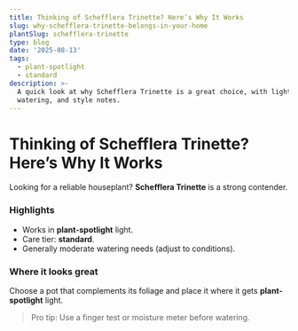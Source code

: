 ```yaml
---
title: Thinking of Schefflera Trinette? Here’s Why It Works
slug: why-schefflera-trinette-belongs-in-your-home
plantSlug: schefflera-trinette
type: blog
date: '2025-08-13'
tags:
  - plant-spotlight
  - standard
description: >-
  A quick look at why Schefflera Trinette is a great choice, with light,
  watering, and style notes.
---
```

# Thinking of Schefflera Trinette? Here’s Why It Works

Looking for a reliable houseplant? **Schefflera Trinette** is a strong contender.

### Highlights
- Works in **plant-spotlight** light.
- Care tier: **standard**.
- Generally moderate watering needs (adjust to conditions).

### Where it looks great
Choose a pot that complements its foliage and place it where it gets **plant-spotlight** light.
  
> Pro tip: Use a finger test or moisture meter before watering.
